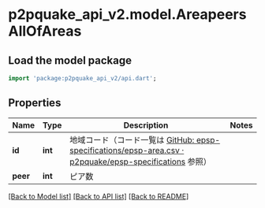# p2pquake_api_v2.model.AreapeersAllOfAreas

## Load the model package
```dart
import 'package:p2pquake_api_v2/api.dart';
```

## Properties
Name | Type | Description | Notes
------------ | ------------- | ------------- | -------------
**id** | **int** | 地域コード（コード一覧は [GitHub: epsp-specifications/epsp-area.csv · p2pquake/epsp-specifications](https://github.com/p2pquake/epsp-specifications/blob/master/epsp-area.csv) 参照） | 
**peer** | **int** | ピア数 | 

[[Back to Model list]](../README.md#documentation-for-models) [[Back to API list]](../README.md#documentation-for-api-endpoints) [[Back to README]](../README.md)


